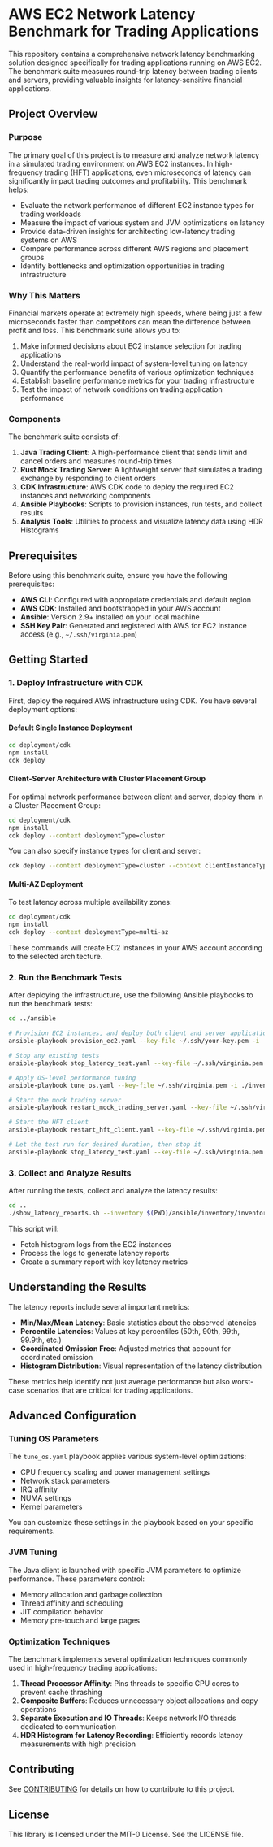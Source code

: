 # AWS EC2 Network Latency Benchmark for Trading Applications

This repository contains a comprehensive network latency benchmarking solution designed specifically for trading applications running on AWS EC2. The benchmark suite measures round-trip latency between trading clients and servers, providing valuable insights for latency-sensitive financial applications.

## Project Overview

### Purpose
The primary goal of this project is to measure and analyze network latency in a simulated trading environment on AWS EC2 instances. In high-frequency trading (HFT) applications, even microseconds of latency can significantly impact trading outcomes and profitability. This benchmark helps:

- Evaluate the network performance of different EC2 instance types for trading workloads
- Measure the impact of various system and JVM optimizations on latency
- Provide data-driven insights for architecting low-latency trading systems on AWS
- Compare performance across different AWS regions and placement groups
- Identify bottlenecks and optimization opportunities in trading infrastructure

### Why This Matters
Financial markets operate at extremely high speeds, where being just a few microseconds faster than competitors can mean the difference between profit and loss. This benchmark suite allows you to:

1. Make informed decisions about EC2 instance selection for trading applications
2. Understand the real-world impact of system-level tuning on latency
3. Quantify the performance benefits of various optimization techniques
4. Establish baseline performance metrics for your trading infrastructure
5. Test the impact of network conditions on trading application performance

### Components
The benchmark suite consists of:

1. **Java Trading Client**: A high-performance client that sends limit and cancel orders and measures round-trip times
2. **Rust Mock Trading Server**: A lightweight server that simulates a trading exchange by responding to client orders
3. **CDK Infrastructure**: AWS CDK code to deploy the required EC2 instances and networking components
4. **Ansible Playbooks**: Scripts to provision instances, run tests, and collect results
5. **Analysis Tools**: Utilities to process and visualize latency data using HDR Histograms

## Prerequisites

Before using this benchmark suite, ensure you have the following prerequisites:

- **AWS CLI**: Configured with appropriate credentials and default region
- **AWS CDK**: Installed and bootstrapped in your AWS account
- **Ansible**: Version 2.9+ installed on your local machine
- **SSH Key Pair**: Generated and registered with AWS for EC2 instance access (e.g., `~/.ssh/virginia.pem`)

## Getting Started

### 1. Deploy Infrastructure with CDK

First, deploy the required AWS infrastructure using CDK. You have several deployment options:

#### Default Single Instance Deployment

```bash
cd deployment/cdk
npm install
cdk deploy
```

#### Client-Server Architecture with Cluster Placement Group

For optimal network performance between client and server, deploy them in a Cluster Placement Group:

```bash
cd deployment/cdk
npm install
cdk deploy --context deploymentType=cluster
```

You can also specify instance types for client and server:

```bash
cdk deploy --context deploymentType=cluster --context clientInstanceType=c7i.4xlarge --context serverInstanceType=c6in.4xlarge
```

#### Multi-AZ Deployment

To test latency across multiple availability zones:

```bash
cd deployment/cdk
npm install
cdk deploy --context deploymentType=multi-az
```

These commands will create EC2 instances in your AWS account according to the selected architecture.

### 2. Run the Benchmark Tests

After deploying the infrastructure, use the following Ansible playbooks to run the benchmark tests:

```bash
cd ../ansible

# Provision EC2 instances, and deploy both client and server applications
ansible-playbook provision_ec2.yaml --key-file ~/.ssh/your-key.pem -i ./inventory/inventory.aws_ec2.yml

# Stop any existing tests
ansible-playbook stop_latency_test.yaml --key-file ~/.ssh/virginia.pem -i ./inventory/inventory.aws_ec2.yml

# Apply OS-level performance tuning
ansible-playbook tune_os.yaml --key-file ~/.ssh/virginia.pem -i ./inventory/inventory.aws_ec2.yml

# Start the mock trading server
ansible-playbook restart_mock_trading_server.yaml --key-file ~/.ssh/virginia.pem -i ./inventory/inventory.aws_ec2.yml

# Start the HFT client
ansible-playbook restart_hft_client.yaml --key-file ~/.ssh/virginia.pem -i ./inventory/inventory.aws_ec2.yml

# Let the test run for desired duration, then stop it
ansible-playbook stop_latency_test.yaml --key-file ~/.ssh/virginia.pem -i ./inventory/inventory.aws_ec2.yml
```

### 3. Collect and Analyze Results

After running the tests, collect and analyze the latency results:

```bash
cd ..
./show_latency_reports.sh --inventory $(PWD)/ansible/inventory/inventory.aws_ec2.yml --key ~/.ssh/virginia.pem
```

This script will:
- Fetch histogram logs from the EC2 instances
- Process the logs to generate latency reports
- Create a summary report with key latency metrics
## Understanding the Results

The latency reports include several important metrics:

- **Min/Max/Mean Latency**: Basic statistics about the observed latencies
- **Percentile Latencies**: Values at key percentiles (50th, 90th, 99th, 99.9th, etc.)
- **Coordinated Omission Free**: Adjusted metrics that account for coordinated omission
- **Histogram Distribution**: Visual representation of the latency distribution

These metrics help identify not just average performance but also worst-case scenarios that are critical for trading applications.

## Advanced Configuration

### Tuning OS Parameters

The `tune_os.yaml` playbook applies various system-level optimizations:

- CPU frequency scaling and power management settings
- Network stack parameters
- IRQ affinity
- NUMA settings
- Kernel parameters

You can customize these settings in the playbook based on your specific requirements.

### JVM Tuning

The Java client is launched with specific JVM parameters to optimize performance. These parameters control:

- Memory allocation and garbage collection
- Thread affinity and scheduling
- JIT compilation behavior
- Memory pre-touch and large pages

### Optimization Techniques

The benchmark implements several optimization techniques commonly used in high-frequency trading applications:

1. **Thread Processor Affinity**: Pins threads to specific CPU cores to prevent cache thrashing
2. **Composite Buffers**: Reduces unnecessary object allocations and copy operations
3. **Separate Execution and IO Threads**: Keeps network I/O threads dedicated to communication
4. **HDR Histogram for Latency Recording**: Efficiently records latency measurements with high precision

## Contributing

See [CONTRIBUTING](CONTRIBUTING.md) for details on how to contribute to this project.

## License

This library is licensed under the MIT-0 License. See the LICENSE file.

